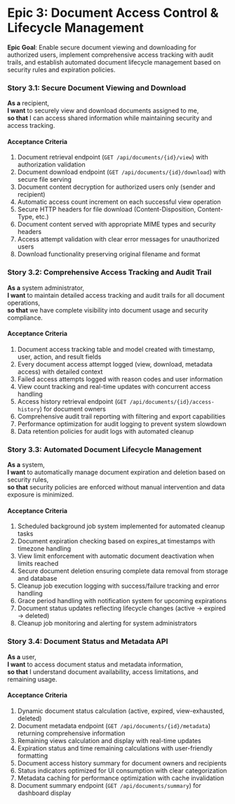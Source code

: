 # Epic 3: Document Access Control & Lifecycle Management

**Epic Goal**: Enable secure document viewing and downloading for authorized users, implement comprehensive access tracking with audit trails, and establish automated document lifecycle management based on security rules and expiration policies.

### Story 3.1: Secure Document Viewing and Download
**As a** recipient,  
**I want** to securely view and download documents assigned to me,  
**so that** I can access shared information while maintaining security and access tracking.

#### Acceptance Criteria
1. Document retrieval endpoint (`GET /api/documents/{id}/view`) with authorization validation
2. Document download endpoint (`GET /api/documents/{id}/download`) with secure file serving
3. Document content decryption for authorized users only (sender and recipient)
4. Automatic access count increment on each successful view operation
5. Secure HTTP headers for file download (Content-Disposition, Content-Type, etc.)
6. Document content served with appropriate MIME types and security headers
7. Access attempt validation with clear error messages for unauthorized users
8. Download functionality preserving original filename and format

### Story 3.2: Comprehensive Access Tracking and Audit Trail
**As a** system administrator,  
**I want** to maintain detailed access tracking and audit trails for all document operations,  
**so that** we have complete visibility into document usage and security compliance.

#### Acceptance Criteria
1. Document access tracking table and model created with timestamp, user, action, and result fields
2. Every document access attempt logged (view, download, metadata access) with detailed context
3. Failed access attempts logged with reason codes and user information
4. View count tracking and real-time updates with concurrent access handling
5. Access history retrieval endpoint (`GET /api/documents/{id}/access-history`) for document owners
6. Comprehensive audit trail reporting with filtering and export capabilities
7. Performance optimization for audit logging to prevent system slowdown
8. Data retention policies for audit logs with automated cleanup

### Story 3.3: Automated Document Lifecycle Management
**As a** system,  
**I want** to automatically manage document expiration and deletion based on security rules,  
**so that** security policies are enforced without manual intervention and data exposure is minimized.

#### Acceptance Criteria
1. Scheduled background job system implemented for automated cleanup tasks
2. Document expiration checking based on expires_at timestamps with timezone handling
3. View limit enforcement with automatic document deactivation when limits reached
4. Secure document deletion ensuring complete data removal from storage and database
5. Cleanup job execution logging with success/failure tracking and error handling
6. Grace period handling with notification system for upcoming expirations
7. Document status updates reflecting lifecycle changes (active → expired → deleted)
8. Cleanup job monitoring and alerting for system administrators

### Story 3.4: Document Status and Metadata API
**As a** user,  
**I want** to access document status and metadata information,  
**so that** I understand document availability, access limitations, and remaining usage.

#### Acceptance Criteria
1. Dynamic document status calculation (active, expired, view-exhausted, deleted)
2. Document metadata endpoint (`GET /api/documents/{id}/metadata`) returning comprehensive information
3. Remaining views calculation and display with real-time updates
4. Expiration status and time remaining calculations with user-friendly formatting
5. Document access history summary for document owners and recipients
6. Status indicators optimized for UI consumption with clear categorization
7. Metadata caching for performance optimization with cache invalidation
8. Document summary endpoint (`GET /api/documents/summary`) for dashboard display
